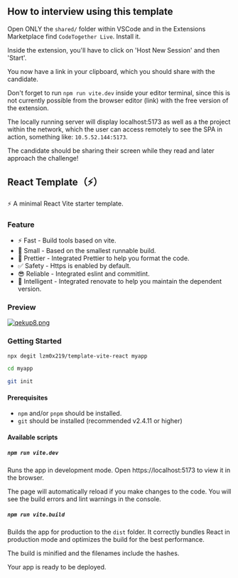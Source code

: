 ## How to interview using this template

Open ONLY the `shared/` folder within VSCode and in the Extensions Marketplace find `CodeTogether Live`. Install it.

Inside the extension, you'll have to click on 'Host New Session' and then 'Start'.

You now have a link in your clipboard, which you should share with the candidate.

Don't forget to run `npm run vite.dev` inside your editor terminal, since this is not currently possible from the browser editor (link) with the free version of the extension.

The locally running server will display localhost:5173 as well as a the project within the network, which the user can access remotely to see the SPA in action, something like: `10.5.52.144:5173`.

The candidate should be sharing their screen while they read and later approach the challenge!

## React Template（⚡️）

⚡️ A minimal React Vite starter template.

### Feature

- ⚡️ Fast - Build tools based on vite.
- 👻 Small - Based on the smallest runnable build.
- 💄 Prettier - Integrated Prettier to help you format the code.
- ✅ Safety - Https is enabled by default.
- 😎 Reliable - Integrated eslint and commitlint.
- 🤖 Intelligent - Integrated renovate to help you maintain the dependent version.

### Preview

[![qekup8.png](https://s1.ax1x.com/2022/03/20/qekup8.png)](https://imgtu.com/i/qekup8)

### Getting Started

```bash
npx degit lzm0x219/template-vite-react myapp

cd myapp

git init
```

#### Prerequisites

- `npm` and/or `pnpm` should be installed.
- `git` should be installed (recommended v2.4.11 or higher)

#### Available scripts

##### `npm run vite.dev`

Runs the app in development mode.
Open https://localhost:5173 to view it in the browser.

The page will automatically reload if you make changes to the code.
You will see the build errors and lint warnings in the console.

##### `npm run vite.build`

Builds the app for production to the `dist` folder.
It correctly bundles React in production mode and optimizes the build for the best performance.

The build is minified and the filenames include the hashes.

Your app is ready to be deployed.
